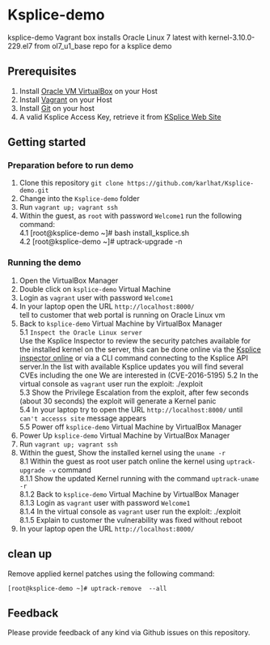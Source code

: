 # Ksplice-demo
ksplice-demo Vagrant box installs Oracle Linux 7 latest with kernel-3.10.0-229.el7 from ol7_u1_base repo for a ksplice demo


## Prerequisites
1. Install [Oracle VM VirtualBox](https://www.virtualbox.org/wiki/Downloads) on your Host
2. Install [Vagrant](https://vagrantup.com/) on your Host
3. Install [Git](https://git-scm.com/downloads) on your host
4. A valid Ksplice Access Key, retrieve it from [KSplice Web Site](http://ksplice.oracle.com/)

## Getting started
### Preparation before to run demo
1. Clone this repository `git clone https://github.com/karlhat/Ksplice-demo.git`
2. Change into the `Ksplice-demo` folder
3. Run `vagrant up; vagrant ssh`
4. Within the guest, as `root` with password `Welcome1`  run the following command:<br/>
  4.1  [root@ksplice-demo ~]# bash install_ksplice.sh <br/>
  4.2  [root@ksplice-demo ~]# uptrack-upgrade -n  
 
### Running the demo
1. Open the VirtualBox Manager
2. Double click on `ksplice-demo` Virtual Machine
3. Login as `vagrant` user with password `Welcome1`
4. In your laptop open the URL `http://localhost:8000/` <br/>
    tell to customer that web portal is running on Oracle Linux vm
5. Back to `ksplice-demo` Virtual Machine by VirtualBox Manager <br/>
  5.1 `Inspect the Oracle Linux server` <br/>
    Use the Ksplice Inspector to review the security patches available for the installed kernel on the server, this can be done online via the [Ksplice inspector online](http://ksplice.oracle.com/inspector)  or via a CLI command connecting to the Ksplice API server.In the list with available Ksplice updates you will find several CVEs including the one We are interested in (CVE-2016-5195)
  5.2 In the virtual console as `vagrant` user run the exploit: ./exploit <br/>
  5.3 Show the Privilege Escalation from the exploit, after few seconds (about 30 seconds) the exploit will generate a Kernel panic <br/>
  5.4 In your laptop try to open the URL `http://localhost:8000/` until `can't accesss site` message appears <br/>
  5.5 Power off `ksplice-demo` Virtual Machine by VirtualBox Manager <br/>
6. Power Up `ksplice-demo` Virtual Machine by VirtualBox Manager <br/>
7. Run `vagrant up; vagrant ssh` <br/>
8. Within the guest, Show the  installed kernel using the `uname -r` <br/>
  8.1 Within the guest as root user patch online the kernel using `uptrack-upgrade -v` command <br/>
  8.1.1 Show the updated Kernel running with the command `uptrack-uname -r` <br/>
  8.1.2 Back to `ksplice-demo` Virtual Machine by VirtualBox Manager <br/>
  8.1.3 Login as `vagrant` user with password `Welcome1` <br/>
  8.1.4 In the virtual console as `vagrant` user run the exploit: ./exploit <br/>
  8.1.5 Explain to customer the vulnerability was fixed without reboot <br/>
9. In your laptop open the URL `http://localhost:8000/` <br/>

## clean up
 Remove  applied kernel patches using the following command:
 
 `[root@ksplice-demo ~]# uptrack-remove  --all `


## Feedback
Please provide feedback of any kind via Github issues on this repository.

